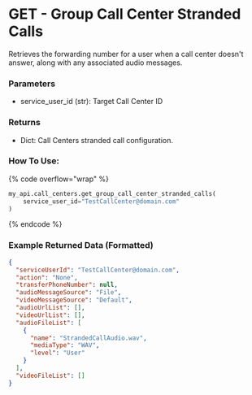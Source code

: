 # GET - Group Call Center Stranded Calls

Retrieves the forwarding number for a user when a call center doesn't answer, along with any associated audio messages.

### Parameters&#x20;

* service_user_id (str): Target Call Center ID

### Returns

* Dict: Call Centers stranded call configuration.

### How To Use:

{% code overflow="wrap" %}
```python
my_api.call_centers.get_group_call_center_stranded_calls(
    service_user_id="TestCallCenter@domain.com"
)
```
{% endcode %}

### Example Returned Data (Formatted)
```json
{
  "serviceUserId": "TestCallCenter@domain.com",
  "action": "None",
  "transferPhoneNumber": null,
  "audioMessageSource": "File",
  "videoMessageSource": "Default",
  "audioUrlList": [],
  "videoUrlList": [],
  "audioFileList": [
    {
      "name": "StrandedCallAudio.wav",
      "mediaType": "WAV",
      "level": "User"
    }
  ],
  "videoFileList": []
}
```
